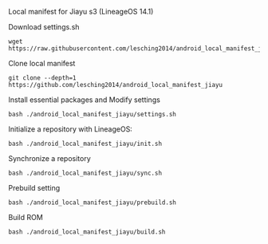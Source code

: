 Local manifest for Jiayu s3 (LineageOS 14.1) 

Download settings.sh
```
wget https://raw.githubusercontent.com/lesching2014/android_local_manifest_jiayu/master/settings.sh
```

Clone local manifest
```
git clone --depth=1 https://github.com/lesching2014/android_local_manifest_jiayu
```

Install essential packages and Modify settings
```
bash ./android_local_manifest_jiayu/settings.sh
```

Initialize a repository with LineageOS:
```
bash ./android_local_manifest_jiayu/init.sh
```

Synchronize a repository
```
bash ./android_local_manifest_jiayu/sync.sh
```

Prebuild setting
```
bash ./android_local_manifest_jiayu/prebuild.sh
```

Build ROM
```
bash ./android_local_manifest_jiayu/build.sh
```

